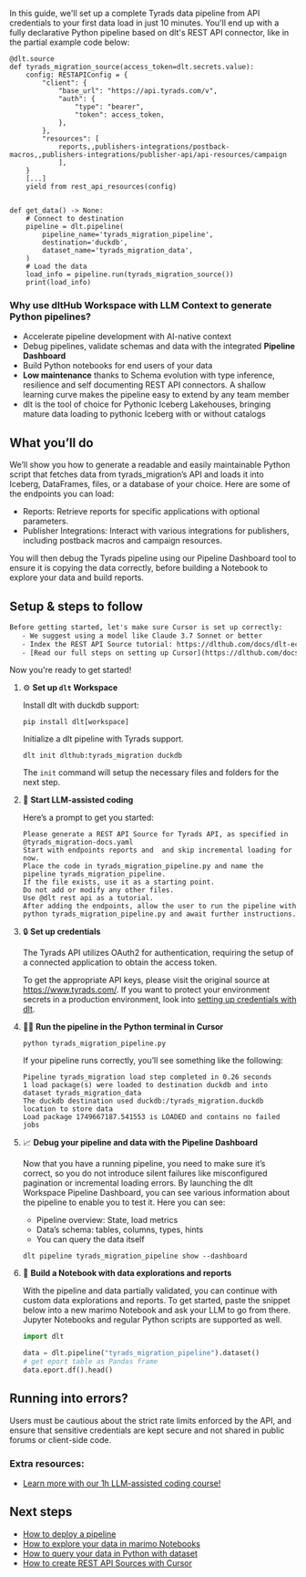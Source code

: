 In this guide, we'll set up a complete Tyrads data pipeline from API credentials to your first data load in just 10 minutes. You'll end up with a fully declarative Python pipeline based on dlt's REST API connector, like in the partial example code below:

```python-outcome
@dlt.source
def tyrads_migration_source(access_token=dlt.secrets.value):
    config: RESTAPIConfig = {
        "client": {
            "base_url": "https://api.tyrads.com/v",
            "auth": {
                "type": "bearer",
                "token": access_token,
            },
        },
        "resources": [
            reports,,publishers-integrations/postback-macros,,publishers-integrations/publisher-api/api-resources/campaign
            ],
    }
    [...]
    yield from rest_api_resources(config)


def get_data() -> None:
    # Connect to destination
    pipeline = dlt.pipeline(
        pipeline_name='tyrads_migration_pipeline',
        destination='duckdb',
        dataset_name='tyrads_migration_data', 
    )
    # Load the data
    load_info = pipeline.run(tyrads_migration_source())
    print(load_info) 
```

### Why use dltHub Workspace with LLM Context to generate Python pipelines?

- Accelerate pipeline development with AI-native context
- Debug pipelines, validate schemas and data with the integrated **Pipeline Dashboard**
- Build Python notebooks for end users of your data
- **Low maintenance** thanks to Schema evolution with type inference, resilience and self documenting REST API connectors. A shallow learning curve makes the pipeline easy to extend by any team member
- dlt is the tool of choice for Pythonic Iceberg Lakehouses, bringing mature data loading to pythonic Iceberg with or without catalogs

## What you’ll do

We’ll show you how to generate a readable and easily maintainable Python script that fetches data from tyrads_migration’s API and loads it into Iceberg, DataFrames, files, or a database of your choice. Here are some of the endpoints you can load:

- Reports: Retrieve reports for specific applications with optional parameters.
- Publisher Integrations: Interact with various integrations for publishers, including postback macros and campaign resources.

You will then debug the Tyrads pipeline using our Pipeline Dashboard tool to ensure it is copying the data correctly, before building a Notebook to explore your data and build reports.

## Setup & steps to follow

```default
Before getting started, let's make sure Cursor is set up correctly:
   - We suggest using a model like Claude 3.7 Sonnet or better
   - Index the REST API Source tutorial: https://dlthub.com/docs/dlt-ecosystem/verified-sources/rest_api/ and add it to context as **@dlt rest api**
   - [Read our full steps on setting up Cursor](https://dlthub.com/docs/dlt-ecosystem/llm-tooling/cursor-restapi#23-configuring-cursor-with-documentation)
```

Now you're ready to get started!

1. ⚙️ **Set up `dlt` Workspace**
    
    Install dlt with duckdb support:
    ```shell
    pip install dlt[workspace]
    ```

    Initialize a dlt pipeline with Tyrads support.
    ```shell
    dlt init dlthub:tyrads_migration duckdb
    ```

    The `init` command will setup the necessary files and folders for the next step.
    
2. 🤠 **Start LLM-assisted coding**
    
    Here’s a prompt to get you started:
    
    ```prompt
    Please generate a REST API Source for Tyrads API, as specified in @tyrads_migration-docs.yaml 
    Start with endpoints reports and  and skip incremental loading for now. 
    Place the code in tyrads_migration_pipeline.py and name the pipeline tyrads_migration_pipeline. 
    If the file exists, use it as a starting point. 
    Do not add or modify any other files. 
    Use @dlt rest api as a tutorial. 
    After adding the endpoints, allow the user to run the pipeline with python tyrads_migration_pipeline.py and await further instructions.
    ```

    
3. 🔒 **Set up credentials** 
    
    The Tyrads API utilizes OAuth2 for authentication, requiring the setup of a connected application to obtain the access token.
    
    To get the appropriate API keys, please visit the original source at https://www.tyrads.com/.
    If you want to protect your environment secrets in a production environment, look into [setting up credentials with dlt](https://dlthub.com/docs/walkthroughs/add_credentials).
    
4. 🏃‍♀️ **Run the pipeline in the Python terminal in Cursor**
    
    ```shell
    python tyrads_migration_pipeline.py
    ```
    
    If your pipeline runs correctly, you’ll see something like the following:
    
    ```shell
    Pipeline tyrads_migration load step completed in 0.26 seconds
    1 load package(s) were loaded to destination duckdb and into dataset tyrads_migration_data
    The duckdb destination used duckdb:/tyrads_migration.duckdb location to store data
    Load package 1749667187.541553 is LOADED and contains no failed jobs
    ```
    
5. 📈 **Debug your pipeline and data with the Pipeline Dashboard**

    Now that you have a running pipeline, you need to make sure it’s correct, so you do not introduce silent failures like misconfigured pagination or incremental loading errors. By launching the dlt Workspace Pipeline Dashboard, you can see various information about the pipeline to enable you to test it. Here you can see:
    - Pipeline overview: State, load metrics
    - Data’s schema: tables, columns, types, hints
    - You can query the data itself
    
    ```shell
    dlt pipeline tyrads_migration_pipeline show --dashboard
    ```
    
6. 🐍 **Build a Notebook with data explorations and reports**

    With the pipeline and data partially validated, you can continue with custom data explorations and reports. To get started, paste the snippet below into a new marimo Notebook and ask your LLM to go from there. Jupyter Notebooks and regular Python scripts are supported as well.

    
    ```python
    import dlt

   data = dlt.pipeline("tyrads_migration_pipeline").dataset()
   # get eport table as Pandas frame
   data.eport.df().head()
    ```

## Running into errors?

Users must be cautious about the strict rate limits enforced by the API, and ensure that sensitive credentials are kept secure and not shared in public forums or client-side code.

### Extra resources:

- [Learn more with our 1h LLM-assisted coding course!](https://www.youtube.com/watch?v=GGid70rnJuM)

## Next steps

- [How to deploy a pipeline](https://dlthub.com/docs/walkthroughs/deploy-a-pipeline)
- [How to explore your data in marimo Notebooks](https://dlthub.com/docs/general-usage/dataset-access/marimo)
- [How to query your data in Python with dataset](https://dlthub.com/docs/general-usage/dataset-access/dataset)
- [How to create REST API Sources with Cursor](https://dlthub.com/docs/dlt-ecosystem/llm-tooling/cursor-restapi)